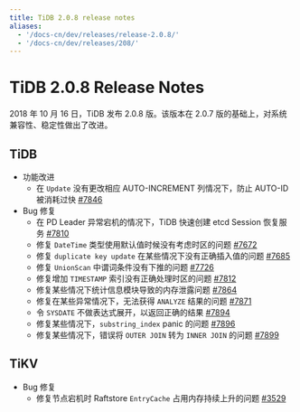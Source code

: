 ```yaml
---
title: TiDB 2.0.8 release notes
aliases:
  - '/docs-cn/dev/releases/release-2.0.8/'
  - '/docs-cn/dev/releases/208/'
---
```


# TiDB 2.0.8 Release Notes

2018 年 10 月 16 日，TiDB 发布 2.0.8 版。该版本在 2.0.7 版的基础上，对系统兼容性、稳定性做出了改进。

## TiDB

+ 功能改进
    - 在 `Update` 没有更改相应 AUTO-INCREMENT 列情况下，防止 AUTO-ID 被消耗过快 [#7846](https://github.com/pingcap/tidb/pull/7846)
+ Bug 修复
    - 在 PD Leader 异常宕机的情况下，TiDB 快速创建 etcd Session 恢复服务 [#7810](https://github.com/pingcap/tidb/pull/7810)
    - 修复 `DateTime` 类型使用默认值时候没有考虑时区的问题 [#7672](https://github.com/pingcap/tidb/pull/7672)
    - 修复 `duplicate key update` 在某些情况下没有正确插入值的问题 [#7685](https://github.com/pingcap/tidb/pull/7685)
    - 修复 `UnionScan` 中谓词条件没有下推的问题 [#7726](https://github.com/pingcap/tidb/pull/7726)
    - 修复增加 `TIMESTAMP` 索引没有正确处理时区的问题 [#7812](https://github.com/pingcap/tidb/pull/7812)
    - 修复某些情况下统计信息模块导致的内存泄露问题 [#7864](https://github.com/pingcap/tidb/pull/7864)
    - 修复在某些异常情况下，无法获得 `ANALYZE` 结果的问题 [#7871](https://github.com/pingcap/tidb/pull/7871)
    - 令 `SYSDATE` 不做表达式展开，以返回正确的结果 [#7894](https://github.com/pingcap/tidb/pull/7894)
    - 修复某些情况下，`substring_index` panic 的问题 [#7896](https://github.com/pingcap/tidb/pull/7896)
    - 修复某些情况下，错误将 `OUTER JOIN` 转为 `INNER JOIN` 的问题 [#7899](https://github.com/pingcap/tidb/pull/7899)

## TiKV

+ Bug 修复
    - 修复节点宕机时 Raftstore `EntryCache` 占用内存持续上升的问题 [#3529](https://github.com/tikv/tikv/pull/3529)
